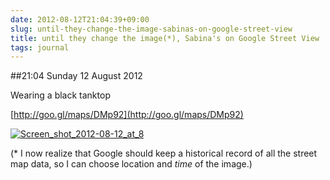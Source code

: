 ```yaml
---
date: 2012-08-12T21:04:39+09:00
slug: until-they-change-the-image-sabinas-on-google-street-view
title: until they change the image(*), Sabina's on Google Street View
tags: journal
---
```


##21:04 Sunday 12 August 2012

Wearing a black tanktop

 

[http://goo.gl/maps/DMp92](http://goo.gl/maps/DMp92)

 

[![Screen_shot_2012-08-12_at_8](http://getfile6.posterous.com/getfile/files.posterous.com/temp-2012-08-12/HIxtwyelunojuqikfptoztHeHhEqxobdaIAogAGjCrwItgnfenuvIDvluuiz/Screen_Shot_2012-08-12_at_8.59.34_PM.png.scaled500.png)](http://getfile6.posterous.com/getfile/files.posterous.com/temp-2012-08-12/HIxtwyelunojuqikfptoztHeHhEqxobdaIAogAGjCrwItgnfenuvIDvluuiz/Screen_Shot_2012-08-12_at_8.59.34_PM.png.scaled1000.png)

(* I now realize that Google should keep a historical record of all the street map data, so I can choose location and _time_ of the image.)
